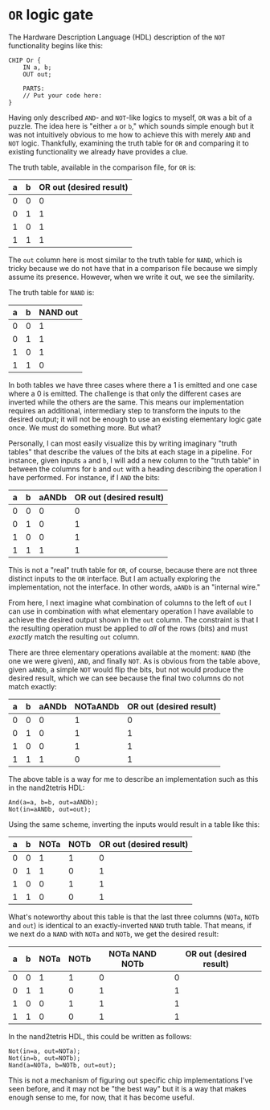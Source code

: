 # `OR` logic gate

The Hardware Description Language (HDL) description of the `NOT` functionality begins like this:

```
CHIP Or {
    IN a, b;
    OUT out;

    PARTS:
    // Put your code here:
}
```

Having only described `AND`- and `NOT`-like logics to myself, `OR` was a bit of a puzzle. The idea here is "either `a` or `b`," which sounds simple enough but it was not intuitively obvious to me how to achieve this with merely `AND` and `NOT` logic. Thankfully, examining the truth table for `OR` and comparing it to existing functionality we already have provides a clue.

The truth table, available in the comparison file, for `OR` is:

|   a   |   b   |  OR out (desired result)  |
|-------|-------|---------------------------|
|   0   |   0   |   0                       |
|   0   |   1   |   1                       |
|   1   |   0   |   1                       |
|   1   |   1   |   1                       |

The `out` column here is most similar to the truth table for `NAND`, which is tricky because we do not have that in a comparison file because we simply assume its presence. However, when we write it out, we see the similarity.

The truth table for `NAND` is:

|   a   |   b   |  NAND out  |
|-------|-------|------------|
|   0   |   0   |   1        |
|   0   |   1   |   1        |
|   1   |   0   |   1        |
|   1   |   1   |   0        |

In both tables we have three cases where there a 1 is emitted and one case where a 0 is emitted. The challenge is that only the different cases are inverted while the others are the same. This means our implementation requires an additional, intermediary step to transform the inputs to the desired output; it will not be enough to use an existing elementary logic gate once. We must do something more. But what?

Personally, I can most easily visualize this by writing imaginary "truth tables" that describe the values of the bits at each stage in a pipeline. For instance, given inputs `a` and `b`, I will add a new column to the "truth table" in between the columns for `b` and `out` with a heading describing the operation I have performed. For instance, if I `AND` the bits:

|   a   |   b   | aANDb |  OR out (desired result) |
|-------|-------|-------|--------------------------|
|   0   |   0   |   0   |   0                      |
|   0   |   1   |   0   |   1                      |
|   1   |   0   |   0   |   1                      |
|   1   |   1   |   1   |   1                      |

This is not a "real" truth table for `OR`, of course, because there are not three distinct inputs to the `OR` interface. But I am actually exploring the implementation, not the interface. In other words, `aANDb` is an "internal wire."

From here, I next imagine what combination of columns to the left of `out` I can use in combination with what elementary operation I have available to achieve the desired output shown in the `out` column. The constraint is that I the resulting operation must be applied to *all* of the rows (bits) and must *exactly* match the resulting `out` column.

There are three elementary operations available at the moment: `NAND` (the one we were given), `AND`, and finally `NOT`. As is obvious from the table above, given `aANDb`, a simple `NOT` would flip the bits, but not would produce the desired result, which we can see because the final two columns do not match exactly:

|   a   |   b   | aANDb | NOTaANDb |  OR out (desired result) |
|-------|-------|-------|----------|--------------------------|
|   0   |   0   |   0   |     1    |   0                      |
|   0   |   1   |   0   |     1    |   1                      |
|   1   |   0   |   0   |     1    |   1                      |
|   1   |   1   |   1   |     0    |   1                      |

The above table is a way for me to describe an implementation such as this in the nand2tetris HDL:

```
And(a=a, b=b, out=aANDb);
Not(in=aANDb, out=out);
```

Using the same scheme, inverting the inputs would result in a table like this:

|   a   |   b   | NOTa | NOTb |  OR out (desired result) |
|-------|-------|------|------|--------------------------|
|   0   |   0   |  1   |  1   |   0                      |
|   0   |   1   |  1   |  0   |   1                      |
|   1   |   0   |  0   |  1   |   1                      |
|   1   |   1   |  0   |  0   |   1                      |

What's noteworthy about this table is that the last three columns (`NOTa`, `NOTb` and `out`) is identical to an exactly-inverted `NAND` truth table. That means, if we next do a `NAND` with `NOTa` and `NOTb`, we get the desired result:

|   a   |   b   | NOTa | NOTb | NOTa NAND NOTb | OR out (desired result) |
|-------|-------|------|------|----------------|-------------------------|
|   0   |   0   |  1   |  1   |       0        |   0                     |
|   0   |   1   |  1   |  0   |       1        |   1                     |
|   1   |   0   |  0   |  1   |       1        |   1                     |
|   1   |   1   |  0   |  0   |       1        |   1                     |

In the nand2tetris HDL, this could be written as follows:

```
Not(in=a, out=NOTa);
Not(in=b, out=NOTb);
Nand(a=NOTa, b=NOTb, out=out);
```

This is not a mechanism of figuring out specific chip implementations I've seen before, and it may not be "the best way" but it is a way that makes enough sense to me, for now, that it has become useful.
